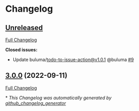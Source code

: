 # Changelog

## [Unreleased](https://github.com/buluma/ansible-role-memcached/tree/HEAD)

[Full Changelog](https://github.com/buluma/ansible-role-memcached/compare/3.0.0...HEAD)

**Closed issues:**

- Update buluma/todo-to-issue-action@v1.0.1 @buluma [\#9](https://github.com/buluma/ansible-role-memcached/issues/9)

## [3.0.0](https://github.com/buluma/ansible-role-memcached/tree/3.0.0) (2022-09-11)

[Full Changelog](https://github.com/buluma/ansible-role-memcached/compare/d11a1769a8720d92a34c247a0a08ed149b6b240b...3.0.0)



\* *This Changelog was automatically generated by [github_changelog_generator](https://github.com/github-changelog-generator/github-changelog-generator)*
